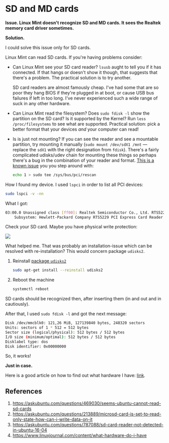 # SD and MD cards

**Issue. Linux Mint doesn't recognize SD and MD cards. It sees the Realtek memory card driver sometimes.**

**Solution.**

I could solve this issue only for SD cards.

Linux Mint can read SD cards. If you're having problems consider:

- Can Linux Mint see your SD card reader? `lsusb` aught to tell you if it has connected. If that hangs or doesn't show it though, that suggests that there's a problem. The practical solution is to try another.

  SD card readers are almost famously cheap. I've had some that are so poor they hang BIOS if they're plugged in at boot, or cause USB bus failures if left in too long. I've never experienced such a wide range of suck in any other hardware.

- Can Linux Mint read the filesystem? Does `sudo fdisk -l` show the partition on the SD card? Is it supported by the Kernel? Run `less /proc/filesystems` to see what are supported. Practical solution: pick a better format that your devices *and* your computer can read!

- Is is just not mounting? If you can see the reader and see a mountable partition, try mounting it manually (`sudo mount /dev/sdX1 /mnt` — replace the `sdX1` with the right designation from `fdisk`). There's a fairly complicated udisks/udev chain for mounting these things so perhaps there's a bug in the combination of your reader and format. [This is a known issue](https://askubuntu.com/questions/95391/how-do-i-mount-an-sd-card) you you step around with:

  ```bash
  echo 1 > sudo tee /sys/bus/pci/rescan
  ```

How I found my device. I used `lspci` in order to list all PCI devices:

```bash
sudo lspci -v -nn
```

What I got:

```bash
03:00.0 Unassigned class [ff00]: Realtek Semiconductor Co., Ltd. RTS5229 PCI Express Card Reader [10ec:5229] (rev 01)
	Subsystem: Hewlett-Packard Company RTS5229 PCI Express Card Reader [103c:1949]
```

Check your SD card. Maybe you have physical write protection:

![](https://i.stack.imgur.com/Oic5s.png)



What helped me. That was probably an installation-issue which can be resolved with re-installation? This would concern package `udisks2`.

1. Reinstall [package `udisks2`](https://www.freedesktop.org/wiki/Software/udisks)

   ```bash
   sudo apt-get install --reinstall udisks2
   ```

2. Reboot the machine

   ```bash
   systemctl reboot
   ```

SD cards should be recognized then, after inserting them (in and out and in cautiously).

After that, I used `sudo fdisk -l` and got the next message:

```bash
Disk /dev/mmcblk0: 121,26 MiB, 127139840 bytes, 248320 sectors
Units: sectors of 1 * 512 = 512 bytes
Sector size (logical/physical): 512 bytes / 512 bytes
I/O size (minimum/optimal): 512 bytes / 512 bytes
Disklabel type: dos
Disk identifier: 0x00000000
```

So, it works!

**Just in case.**

Here is a good article on how to find out what hardware I have: [link](https://www.linuxjournal.com/content/what-hardware-do-i-have).

## References

1. https://askubuntu.com/questions/469030/seems-ubuntu-cannot-read-sd-cards
2. https://askubuntu.com/questions/213889/microsd-card-is-set-to-read-only-state-how-can-i-write-data-on-it
3. https://askubuntu.com/questions/787088/sd-card-reader-not-detected-in-ubuntu-16-04
4. https://www.linuxjournal.com/content/what-hardware-do-i-have

